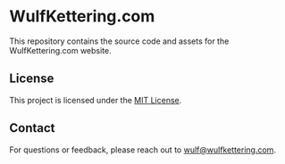 # WulfKettering.com
This repository contains the source code and assets for the WulfKettering.com website.

## License
This project is licensed under the [MIT License](LICENSE).

## Contact
For questions or feedback, please reach out to [wulf@wulfkettering.com](wulf@wulfkettering.com).
